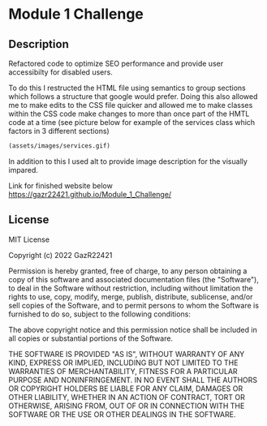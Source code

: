 # Module 1 Challenge

## Description 

Refactored code to optimize SEO performance and provide user accessibilty for disabled users.

To do this I restructed the HTML file using semantics to group sections which follows a structure that google would prefer. Doing this also allowed me to make edits to the CSS file quicker and allowed me to make classes within the CSS code make changes to more than once part of the HMTL code at a time (see picture below for example of the services class which factors in 3 different sections) 
```md
(assets/images/services.gif)
```


In addition to this I used alt to provide image description for the visually impared.

Link for finished website below
https://gazr22421.github.io/Module_1_Challenge/


## License
MIT License

Copyright (c) 2022 GazR22421

Permission is hereby granted, free of charge, to any person obtaining a copy
of this software and associated documentation files (the "Software"), to deal
in the Software without restriction, including without limitation the rights
to use, copy, modify, merge, publish, distribute, sublicense, and/or sell
copies of the Software, and to permit persons to whom the Software is
furnished to do so, subject to the following conditions:

The above copyright notice and this permission notice shall be included in all
copies or substantial portions of the Software.

THE SOFTWARE IS PROVIDED "AS IS", WITHOUT WARRANTY OF ANY KIND, EXPRESS OR
IMPLIED, INCLUDING BUT NOT LIMITED TO THE WARRANTIES OF MERCHANTABILITY,
FITNESS FOR A PARTICULAR PURPOSE AND NONINFRINGEMENT. IN NO EVENT SHALL THE
AUTHORS OR COPYRIGHT HOLDERS BE LIABLE FOR ANY CLAIM, DAMAGES OR OTHER
LIABILITY, WHETHER IN AN ACTION OF CONTRACT, TORT OR OTHERWISE, ARISING FROM,
OUT OF OR IN CONNECTION WITH THE SOFTWARE OR THE USE OR OTHER DEALINGS IN THE
SOFTWARE.

